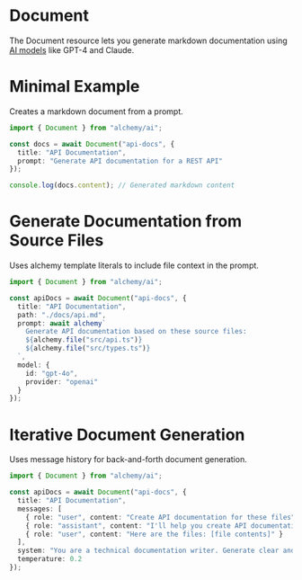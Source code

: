 # Document

The Document resource lets you generate markdown documentation using [AI models](https://platform.openai.com/docs/models) like GPT-4 and Claude.

# Minimal Example

Creates a markdown document from a prompt.

```ts
import { Document } from "alchemy/ai";

const docs = await Document("api-docs", {
  title: "API Documentation", 
  prompt: "Generate API documentation for a REST API"
});

console.log(docs.content); // Generated markdown content
```

# Generate Documentation from Source Files

Uses alchemy template literals to include file context in the prompt.

```ts
import { Document } from "alchemy/ai";

const apiDocs = await Document("api-docs", {
  title: "API Documentation",
  path: "./docs/api.md",
  prompt: await alchemy`
    Generate API documentation based on these source files:
    ${alchemy.file("src/api.ts")}
    ${alchemy.file("src/types.ts")}
  `,
  model: {
    id: "gpt-4o",
    provider: "openai"
  }
});
```

# Iterative Document Generation

Uses message history for back-and-forth document generation.

```ts
import { Document } from "alchemy/ai";

const apiDocs = await Document("api-docs", {
  title: "API Documentation",
  messages: [
    { role: "user", content: "Create API documentation for these files" },
    { role: "assistant", content: "I'll help you create API documentation. Please provide the files." },
    { role: "user", content: "Here are the files: [file contents]" }
  ],
  system: "You are a technical documentation writer. Generate clear and concise API documentation.",
  temperature: 0.2
});
```